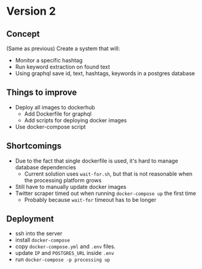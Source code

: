 # Version 2

## Concept

(Same as previous)
Create a system that will:
- Monitor a specific hashtag
- Run keyword extraction on found text
- Using graphql save id, text, hashtags, keywords in a postgres database

## Things to improve

- Deploy all images to dockerhub
	- Add Dockerfile for graphql
	- Add scripts for deploying docker images
- Use docker-compose script

## Shortcomings

- Due to the fact that single dockerfile is used, it's hard to manage database dependencies
	- Current solution uses `wait-for.sh`, but that is not reasonable when the processing platform grows
- Still have to manually update docker images
- Twitter scraper timed out when running `docker-compose up` the first time
	- Probably because `wait-for` timeout has to be longer

## Deployment

- ssh into the server
- install `docker-compose`
- copy `docker-compose.yml` and `.env` files.
- update `IP` and `POSTGRES_URL` inside `.env`
- run `docker-compose -p processing up`
